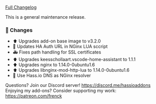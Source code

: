 [Full Changelog][changelog]

This is a general maintenance release.

### 🔨 Changes

- :arrow_up: Upgrades add-on base image to v3.2.0
- :hammer: Updates HA Auth URL in NGinx LUA sccript
- :ambulance: Fixes path handling for SSL certificates
- :arrow_up: Upgrades keesschollaart.vscode-home-assistant to 1.1.1
- :arrow_up: Upgrades nginx to 1.14.0-0ubuntu1.6
- :arrow_up: Upgrades libnginx-mod-http-lua to 1.14.0-0ubuntu1.6
- :hammer: Use Hass.io DNS as NGinx resolver

[changelog]: https://github.com/hassio-addons/addon-vscode/compare/v0.6.4...v0.6.5

Questions? Join our Discord server! https://discord.me/hassioaddons
Enjoying my add-ons? Consider supporting my work: https://patreon.com/frenck
